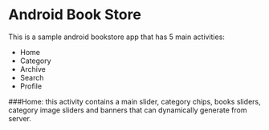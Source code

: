 # Android Book Store
This is a sample android bookstore app that has 5 main activities:

* Home
* Category
* Archive
* Search
* Profile

###Home:
this activity contains a main slider, category chips, books sliders, category image sliders and banners that can dynamically generate from server.
